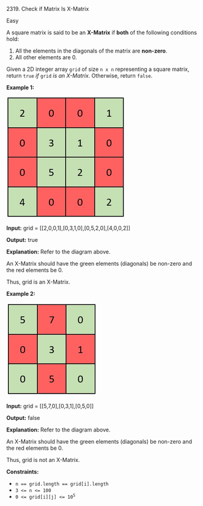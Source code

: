 2319\. Check if Matrix Is X-Matrix

Easy

A square matrix is said to be an **X-Matrix** if **both** of the following conditions hold:

1.  All the elements in the diagonals of the matrix are **non-zero**.
2.  All other elements are 0.

Given a 2D integer array `grid` of size `n x n` representing a square matrix, return `true` _if_ `grid` _is an X-Matrix_. Otherwise, return `false`.

**Example 1:**

![](ex1.jpg)

**Input:** grid = [[2,0,0,1],[0,3,1,0],[0,5,2,0],[4,0,0,2]]

**Output:** true

**Explanation:** Refer to the diagram above.

An X-Matrix should have the green elements (diagonals) be non-zero and the red elements be 0.

Thus, grid is an X-Matrix.

**Example 2:**

![](ex2.jpg)

**Input:** grid = [[5,7,0],[0,3,1],[0,5,0]]

**Output:** false

**Explanation:** Refer to the diagram above.

An X-Matrix should have the green elements (diagonals) be non-zero and the red elements be 0.

Thus, grid is not an X-Matrix.

**Constraints:**

*   `n == grid.length == grid[i].length`
*   `3 <= n <= 100`
*   <code>0 <= grid[i][j] <= 10<sup>5</sup></code>